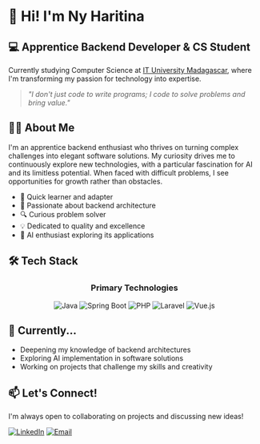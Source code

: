# 👋 Hi! I'm Ny Haritina

## 💻 Apprentice Backend Developer & CS Student

Currently studying Computer Science at [IT University Madagascar](https://www.ituniversity-mg.com), where I'm transforming my passion for technology into expertise.

> *"I don't just code to write programs; I code to solve problems and bring value."*

## 👨‍💻 About Me

I'm an apprentice backend enthusiast who thrives on turning complex challenges into elegant software solutions. My curiosity drives me to continuously explore new technologies, with a particular fascination for AI and its limitless potential. When faced with difficult problems, I see opportunities for growth rather than obstacles.

- 🚀 Quick learner and adapter
- 🧠 Passionate about backend architecture
- 🔍 Curious problem solver
- 💡 Dedicated to quality and excellence
- 🤖 AI enthusiast exploring its applications

## 🛠️ Tech Stack

<div align="center">

### Primary Technologies
  
![Java](https://img.shields.io/badge/Java-ED8B00?style=for-the-badge&logo=openjdk&logoColor=white)
![Spring Boot](https://img.shields.io/badge/Spring_Boot-6DB33F?style=for-the-badge&logo=spring-boot&logoColor=white)
![PHP](https://img.shields.io/badge/PHP-777BB4?style=for-the-badge&logo=php&logoColor=white)
![Laravel](https://img.shields.io/badge/Laravel-FF2D20?style=for-the-badge&logo=laravel&logoColor=white)
![Vue.js](https://img.shields.io/badge/Vue.js-35495E?style=for-the-badge&logo=vue.js&logoColor=4FC08D)


</div>

## 🌱 Currently...

- Deepening my knowledge of backend architectures
- Exploring AI implementation in software solutions
- Working on projects that challenge my skills and creativity

## 📫 Let's Connect!

I'm always open to collaborating on projects and discussing new ideas!

[![LinkedIn](https://img.shields.io/badge/LinkedIn-0077B5?style=for-the-badge&logo=linkedin&logoColor=white)](https://www.linkedin.com/in/rabemanantsoa-ny-haritina-593b47238/)
[![Email](https://img.shields.io/badge/Email-D14836?style=for-the-badge&logo=gmail&logoColor=white)](mailto:ny.haritina01@gmail.com)
